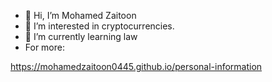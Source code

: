 - 👋 Hi, I’m Mohamed Zaitoon
- 👀 I’m interested in cryptocurrencies.
- 🌱 I’m currently learning law
- For more:

https://mohamedzaitoon0445.github.io/personal-information


<!---
mohamedzaitoon0445/mohamedzaitoon0445 is a ✨ special ✨ repository because its `README.md` (this file) appears on your GitHub profile.
You can click the Preview link to take a look at your changes.
--->
